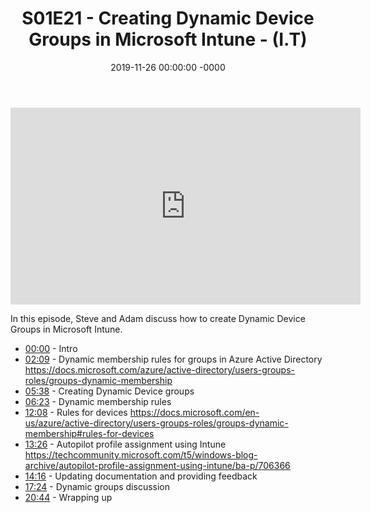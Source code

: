 ﻿---
layout: post
title: "S01E21 - Creating Dynamic Device Groups in Microsoft Intune - (I.T)"
date: 2019-11-26 00:00:00 -0000
categories:
---

<iframe loading="lazy" width="560" height="315" src="https://www.youtube.com/embed/euR8JdOYjA0" title="YouTube video player" frameborder="0" allow="accelerometer; autoplay; clipboard-write; encrypted-media; gyroscope; picture-in-picture" allowfullscreen></iframe>

In this episode, Steve and Adam discuss how to create Dynamic Device Groups in Microsoft Intune.

* [00:00](https://www.youtube.com/watch?v=euR8JdOYjA0&t=0s) - Intro
* [02:09](https://www.youtube.com/watch?v=euR8JdOYjA0&t=129s) - Dynamic membership rules for groups in Azure Active Directory
https://docs.microsoft.com/azure/active-directory/users-groups-roles/groups-dynamic-membership
* [05:38](https://www.youtube.com/watch?v=euR8JdOYjA0&t=338s) - Creating Dynamic Device groups
* [06:23](https://www.youtube.com/watch?v=euR8JdOYjA0&t=383s) - Dynamic membership rules
* [12:08](https://www.youtube.com/watch?v=euR8JdOYjA0&t=728s) - Rules for devices
https://docs.microsoft.com/en-us/azure/active-directory/users-groups-roles/groups-dynamic-membership#rules-for-devices
* [13:26](https://www.youtube.com/watch?v=euR8JdOYjA0&t=806s) - Autopilot profile assignment using Intune
https://techcommunity.microsoft.com/t5/windows-blog-archive/autopilot-profile-assignment-using-intune/ba-p/706366
* [14:16](https://www.youtube.com/watch?v=euR8JdOYjA0&t=856s) - Updating documentation and providing feedback
* [17:24](https://www.youtube.com/watch?v=euR8JdOYjA0&t=1044s) - Dynamic groups discussion
* [20:44](https://www.youtube.com/watch?v=euR8JdOYjA0&t=1244s) - Wrapping up

